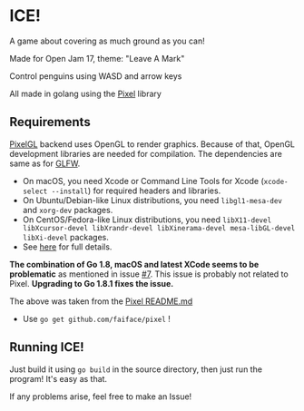 # ICE!

A game about covering as much ground as you can!

Made for Open Jam 17, theme: "Leave A Mark"

Control penguins using WASD and arrow keys

All made in golang using the [Pixel](https://www.github.com/faiface/pixel) library

## Requirements

[PixelGL](https://godoc.org/github.com/faiface/pixel/pixelgl) backend uses OpenGL to render
graphics. Because of that, OpenGL development libraries are needed for compilation. The dependencies
are same as for [GLFW](https://github.com/go-gl/glfw).

- On macOS, you need Xcode or Command Line Tools for Xcode (`xcode-select --install`) for required
  headers and libraries.
- On Ubuntu/Debian-like Linux distributions, you need `libgl1-mesa-dev` and `xorg-dev` packages.
- On CentOS/Fedora-like Linux distributions, you need `libX11-devel libXcursor-devel libXrandr-devel
  libXinerama-devel mesa-libGL-devel libXi-devel` packages.
- See [here](http://www.glfw.org/docs/latest/compile.html#compile_deps) for full details.

**The combination of Go 1.8, macOS and latest XCode seems to be problematic** as mentioned in issue
[#7](https://github.com/faiface/pixel/issues/7). This issue is probably not related to Pixel.
**Upgrading to Go 1.8.1 fixes the issue.**

The above was taken from the [Pixel README.md](https://www.github.com/faiface/pixel/README.md)

* Use `go get github.com/faiface/pixel` !

## Running ICE!

Just build it using `go build` in the source directory, then just run the program! It's easy as
that.

If any problems arise, feel free to make an Issue!
